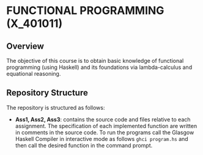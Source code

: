 # FUNCTIONAL PROGRAMMING (X_401011)

## Overview

The objective of this course is to obtain basic knowledge of
functional programming (using Haskell) and its foundations via
lambda-calculus and equational reasoning.

## Repository Structure

The repository is structured as follows:
  
- __Ass1, Ass2, Ass3__: contains the source code and files relative
  to each assignment. The specification of each implemented function
  are written in comments in the source code. To run the programs call
  the Glasgow Haskell Compiler in interactive mode as follows `ghci
  program.hs` and then call the desired function in the command
  prompt. 
